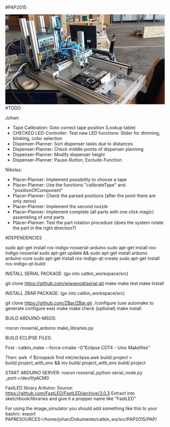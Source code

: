 #PAP2015


![Image of PAP2015](https://github.com/JohanVer/PAP2015/blob/master/pap2015.jpg)
#TODO

Johan:
 
* Tape Calibration: Goto correct tape position (Lookup table)
* CHECKED LED-Controller: Test new LED functions: Slider for dimming, blinking, color selection
* Dispenser-Planner: Sort dispenser tasks due to distances
* Dispenser-Planner: Check middle points of dispenser planning
* Dispenser-Planner: Modify dispenser height
* Dispenser-Planner: Pause-Button, Exclude-Function

Nikolas:

* Placer-Planner: Implement possibility to choose a tape
* Placer-Planner: Use the functions "calibrateTape" and "positionOfComponent"
* Placer-Planner: Check the parsed positions (after the point there are only zeros)
* Placer-Planner: Implement the second nozzle
* Placer-Planner: Implement complete (all parts with one click magic) assembling of smd parts
* Placer-Planner: Test the part rotation procedure (does the system rotate the part in the right direction?)

#DEPENDENCIES

sudo apt-get install ros-indigo-rosserial-arduino
sudo apt-get install ros-indigo-rosserial
sudo apt-get update && sudo apt-get install arduino arduino-core
sudo apt-get install ros-indigo-qt-create
sudo apt-get install ros-indigo-qt-build

INSTALL SERIAL PACKAGE:
(go into catkin_workspace/src)

git clone https://github.com/wjwwood/serial.git
make
make test
make install

INSTALL ZBAR PACKAGE:
(go into catkin_workspace/src)

git clone https://github.com/ZBar/ZBar.git
./configure (use automake to generate configure exe)
make
make check (optional)
make install

BUILD ARDUINO-MSGS:

rosrun rosserial_arduino make_libraries.py


BUILD ECLIPSE FILES:

First :
 catkin_make --force-cmake -G"Eclipse CDT4 - Unix Makefiles"

Then:
 awk -f $(rospack find mk)/eclipse.awk build/.project > build/.project_with_env && mv build/.project_with_env build/.project

START ARDUINO SERVER:
rosrun rosserial_python serial_node.py _port:=/dev/ttyACM0

FastLED library Arduino:
Source: https://github.com/FastLED/FastLED/archive/3.0.3
Extract into sketchbook/libraries and give it a propper name like "FastLED"

For using the image_simulator you should add something like this to your bashrc:
export PAPRESOURCES=/home/johan/Dokumente/catkin_ws/src/PAP2015/PAP/

